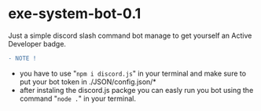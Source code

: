 # exe-system-bot-0.1
Just a simple discord slash command bot manage to get yourself an Active Developer badge.

```diff
- NOTE !
```
* you have to use "`npm i discord.js`" in your terminal and make sure to put your bot token in ./JSON/config.json/*
* after instaling the discord.js packge you can easly run you bot using the command "`node .`" in your terminal.
